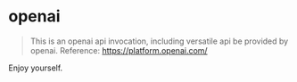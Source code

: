 # openai

> This is an openai api invocation, including versatile api be provided by openai. Reference: https://platform.openai.com/

Enjoy yourself.


